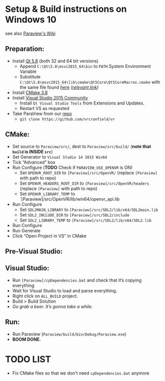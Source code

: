# Setup & Build instructions on Windows 10
see also [Paraview's Wiki](http://www.paraview.org/Wiki/ParaView:Build_And_Install)

## Preparation:
* Install [Qt 5.8](https://www.qt.io/download-open-source) (both 32 and 64 bit versions)
	* Append `C:\Qt\5.8\msvc2015_64\bin` to `PATH` System Environment Variable
	* Substitute `C:\Qt\5.8\msvc2015_64\lib\cmake\Qt5Core\Qt5CoreMacros.cmake` with the same file found [here](https://drive.google.com/file/d/0ByDlFL3T6833eWpuaXU2dWdhNDg/view?usp=sharing) *([relevant link](https://codereview.qt-project.org/#/c/184321/2/src/corelib/Qt5CoreMacros.cmake))*
* Install [CMake 3.8](https://cmake.org/download/)
* Install [Visual Studio 2015 Community](https://drive.google.com/open?id=0BzDYQBRp4j3nZS04R0NKdmVJbFE)
	* Install `Qt Visual Studio Tools` from Extensions and Updates.
	* Restart VS as requested
* Take ParaView from our [repo](https://github.com/vrcranfield/vr)
	* `git clone https://github.com/vrcranfield/vr`

## CMake:
* Set source to `Paraview/src/`, dest to `Paraview/src/build/` (**note that `build` is INSIDE `src`**)
* Set Generator to `Visual Studio 14 2015 Win64`
* Tick “Advanced” box
* Run Configure (**TODO** Check if `PARAVIEW_USE_OPENVR` is ON)
	* Set `OPENVR_ROOT_DIR` to `[Paraview]/src/OpenVR/` (replace `[Paraview]` with path to repo)
	* Set `OPENVR_HEADERS_ROOT_DIR` to `[Paraview]/src/OpenVR/headers` (replace `[Paraview]` with path to repo)
	* Set `OPENVR_LIBRARY_TEMP` to `[Paraview]/src/OpenVR/lib/win64/openvr_api.lib
* Run Configure
	* Set `SDL2MAIN_LIBRARY` to `[Paraview]/src/SDL2/lib/x64/SDL2main.lib`
	* Set `SDL2_INCLUDE_DIR` to `[Paraview]/src/SDL2/include`
	* Set `SDL2_LIBRARY_TEMP` to `[Paraview]/src/SDL2/lib/x64/SDL2.lib`
* Run Configure
* Run Generate
* Click “Open Project in VS” in CMake

## Pre-Visual Studio:

## Visual Studio:
* Run `[Paraview]/cpDependencies.bat` and check that it’s copying everything
* Wait for Visual Studio to load and parse everything. 
* Right click on `ALL_BUILD` project. 
* Build > Build Solution
* *Go grab a beer. It’s gonna take a while.*

## Run:
* Run Paraview (`Paraview/build/bin/Debug/Paraview.exe`)
* **BOOM DONE.**

# TODO LIST
* Fix CMake files so that we don't need `cpDependencies.bat` anymore